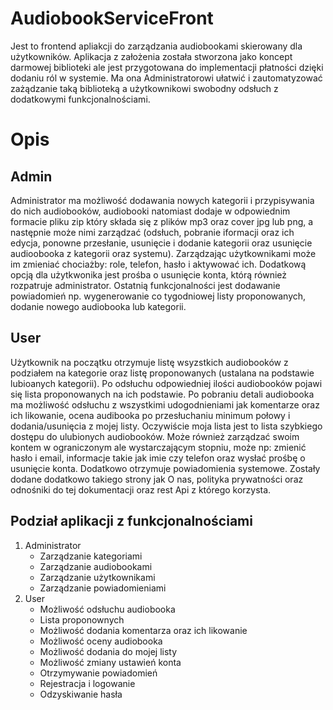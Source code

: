 # AudiobookServiceFront
Jest to frontend apliakcji do zarządzania audiobookami skierowany dla użytkowników. Aplikacja z założenia została stworzona jako koncept darmowej biblioteki ale jest przygotowana do implementacji płatności dzięki dodaniu ról w systemie. Ma ona Administratorowi ułatwić i zautomatyzować zażądzanie taką biblioteką a użytkownikowi swobodny odsłuch z dodatkowymi funkcjonalnościami.
<br>

# Opis
## Admin
Administrator ma możliwość dodawania nowych kategorii i przypisywania do nich audiobooków, audiobooki natomiast dodaje w odpowiednim formacie pliku zip który składa się z plików mp3 oraz cover jpg lub png, a następnie może nimi zarządzać (odsłuch, pobranie iformacji oraz ich edycja, ponowne przesłanie, usunięcie i dodanie kategorii oraz usunięcie audioobooka z kategorii oraz systemu). Zarządzając użytkownikami może im zmieniać chociażby: role, telefon, hasło i aktywować ich. Dodatkową opcją dla użytkwonika jest prośba o usunięcie konta, którą również rozpatruje administrator. Ostatnią funkcjonalności jest dodawanie powiadomień np. wygenerowanie co tygodniowej listy proponowanych, dodanie nowego audiobooka lub kategorii.
## User
Użytkownik na początku otrzymuje listę wsyzstkich audiobooków z podziałem na kategorie oraz listę proponowanych (ustalana na podstawie lubioanych kategorii). Po odsłuchu odpowiedniej ilości audiobooków pojawi się lista proponowanych na ich podstawie. Po pobraniu detali audiobooka ma możliwość odsłuchu z wszystkimi udogodnieniami jak komentarze oraz ich likowanie, ocena audibooka po przesłuchaniu minimum połowy i dodania/usunięcia z mojej listy. Oczywiście moja lista jest to lista szybkiego dostępu do ulubionych audiobooków. Może również zarządzać swoim kontem w ograniczonym ale wystarczającym stopniu, może np: zmienić hasło i email, informacje takie jak imie czy telefon oraz wysłać prośbę o usunięcie konta. Dodatkowo otrzymuje powiadomienia systemowe. Zostały dodane dodatkowo takiego strony jak O nas, polityka prywatności oraz odnośniki do tej dokumentacji oraz rest Api z którego korzysta.
<br>

## Podział aplikacji z funkcjonalnościami 
<ol>
  <li>Administrator
    <ul>
      <li>Zarządzanie kategoriami</li>
      <li>Zarządzanie audiobookami</li>
      <li>Zarządzanie użytkownikami</li>
      <li>Zarządzanie powiadomieniami</li>
    </ul>
  </li>
  <li>User
    <ul>
      <li>Możliwość odsłuchu audiobooka</li>
      <li>Lista proponownych</li>
      <li>Możliwość dodania komentarza oraz ich likowanie</li>
      <li>Możliwość oceny audiobooka</li>
      <li>Możliwość dodania do mojej listy</li>
      <li>Możliwość zmiany ustawień konta</li>
      <li>Otrzymywanie powiadomień</li>
      <li>Rejestracja i logowanie</li>
      <li>Odzyskiwanie hasła</li>
    </ul>
  </li>
<ol>
